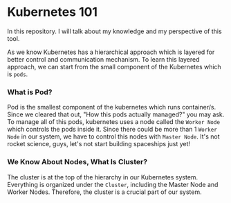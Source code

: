 # Kubernetes 101

In this repository. I will talk about my knowledge and my perspective of this tool.

As we know Kubernetes has a hierarchical approach which is layered for better control and communication mechanism. To learn this layered approach, we can start from the small component of the Kubernetes which is `pods`. 

### What is Pod?

Pod is the smallest component of the kubernetes which runs container/s. Since we cleared that out, "How this pods actually managed?" you may ask. To manage all of this pods, kubernetes uses a node called the `Worker Node` which controls the pods inside it. Since there could be more than 1 `Worker Node` in our system, we have to control this nodes with `Master Node`. It's not rocket science, guys, let's not start building spaceships just yet!

### We Know About Nodes, What Is Cluster?

The cluster is at the top of the hierarchy in our Kubernetes system. Everything is organized under the `Cluster`, including the Master Node and Worker Nodes. Therefore, the cluster is a crucial part of our system.

